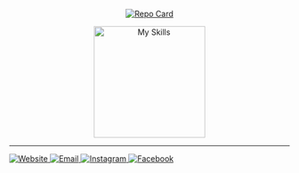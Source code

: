 <p align="center">
  <a href="https://github.com/SMMURDA/api-matic">
    <img src="https://github-readme-stats.vercel.app/api/pin/?username=SMMURDA&repo=api-matic&theme=dark&show_icons=true&hide_border=false" alt="Repo Card" />
  </a>
</p>

<p align="center">
  <img src="https://skillicons.dev/icons?i=html,css,js,ts,docker" alt="My Skills" style="width: 200px;" />
</p>

---

<p align="left">
  <a href="https://matic.eu.org">
    <img src="https://img.shields.io/badge/Website-Matic%20API-orange?style=for-the-badge&logo=wordpress&logoColor=white" alt="Website">
  </a>
  <a href="mailto:ask@matic.eu.org">
    <img src="https://img.shields.io/badge/Email-ask%40matic.eu.org-blue?style=for-the-badge&logo=gmail&logoColor=white" alt="Email">
  </a>
  <a href="https://instagram.com/bovalonee">
    <img src="https://img.shields.io/badge/Instagram-%40bovalonee-purple?style=for-the-badge&logo=instagram&logoColor=white" alt="Instagram">
  </a>
  <a href="https://www.facebook.com/gyrocassa">
    <img src="https://img.shields.io/badge/Facebook-gyrocassa-blue?style=for-the-badge&logo=facebook&logoColor=white" alt="Facebook">
  </a>
</p>
